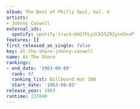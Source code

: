 ```yaml
---
album: The Best of Philly Soul, Vol. 4
artists:
- Johnny Caswell
external_ids:
  spotify: spotify:track:6H2fFLyJCK55Z92ycnOxvP
features: []
first_released_as_single: false
key: at-the-shore-johnny-caswell
name: At The Shore
rankings:
- end_date: '1963-08-09'
  rank: 97
  ranking_list: Billboard Hot 100
  start_date: '1963-08-03'
release_year: 1963
runtime: 137040
---
```


